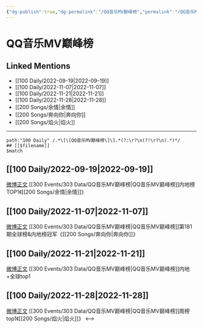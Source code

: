 ```yaml
---
{"dg-publish":true,"dg-permalink":"/QQ音乐MV巅峰榜","permalink":"/QQ音乐MV巅峰榜/"}
---
```


# QQ音乐MV巅峰榜

## Linked Mentions
- [[100 Daily/2022-09-19\|2022-09-19]]
- [[100 Daily/2022-11-07\|2022-11-07]]
- [[100 Daily/2022-11-21\|2022-11-21]]
- [[100 Daily/2022-11-28\|2022-11-28]]
- [[200 Songs/余情\|余情]]
- [[200 Songs/奔向你\|奔向你]]
- [[200 Songs/焰火\|焰火]]


---

```expander
path:"100 Daily" /.*\[\[QQ音乐MV巅峰榜\]\].*(?:\r?\n(?!\r?\n).*)*/
## [[$filename]]
$match
```
## [[100 Daily/2022-09-19\|2022-09-19]]
[微博正文](https://m.weibo.cn/2169129705/4815434870428998) [[300 Events/303 Data/QQ音乐MV巅峰榜\|QQ音乐MV巅峰榜]]内地榜TOP1《[[200 Songs/余情\|余情]]》
## [[100 Daily/2022-11-07\|2022-11-07]]
[微博正文](https://weibo.com/2169129705/MdVefmhmJ) [[300 Events/303 Data/QQ音乐MV巅峰榜\|QQ音乐MV巅峰榜]]第181期全球榜&内地榜冠军《[[200 Songs/奔向你\|奔向你]]》
## [[100 Daily/2022-11-21\|2022-11-21]]
[微博正文](https://m.weibo.cn/2169129705/4838266559792992) [[300 Events/303 Data/QQ音乐MV巅峰榜\|QQ音乐MV巅峰榜]]内地+全球top1
## [[100 Daily/2022-11-28\|2022-11-28]]
[微博正文](https://m.weibo.cn/2169129705/4840794475990634) [[300 Events/303 Data/QQ音乐MV巅峰榜\|QQ音乐MV巅峰榜]]周榜top1《[[200 Songs/焰火\|焰火]]》
<-->
